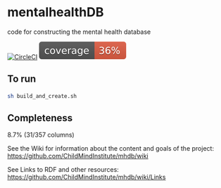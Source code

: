 # mentalhealthDB
code for constructing the mental health database

[![CircleCI](https://circleci.com/gh/ChildMindInstitute/mhdb/tree/master.svg?style=svg)](https://circleci.com/gh/ChildMindInstitute/mhdb/tree/master) ![Python coverage](.circleci/coverage.svg)

## To run

```sh
sh build_and_create.sh
```

## Completeness
8.7% (31/357 columns)

See the Wiki for information about the content and goals of the project:
https://github.com/ChildMindInstitute/mhdb/wiki

See Links to RDF and other resources:
https://github.com/ChildMindInstitute/mhdb/wiki/Links
